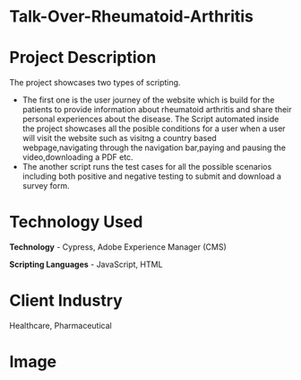 # Talk-Over-Rheumatoid-Arthritis
# Project Description
The project showcases two types of scripting.

* The first one is the user journey of the website which is build for the patients to provide information about rheumatoid arthritis and share their personal experiences about the disease. The Script automated inside the project showcases all the posible conditions for a user when a user will visit the website such as visitng a country based webpage,navigating through the navigation bar,paying and pausing the video,downloading a PDF etc.
* The another script runs the test cases for all the possible scenarios including both positive and negative testing to submit and download a survey form.
# Technology Used
**Technology** - Cypress, Adobe Experience Manager (CMS)

**Scripting Languages** - JavaScript, HTML
# Client Industry
Healthcare, Pharmaceutical
# Image 

